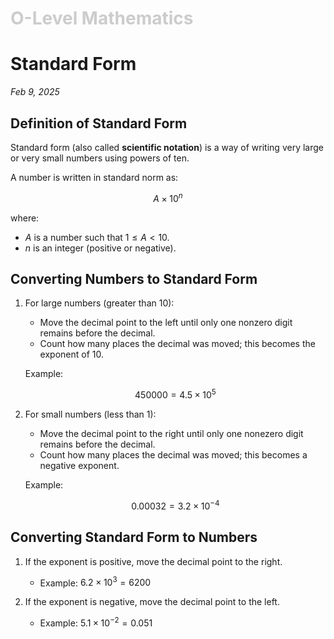 <h1 style="color: #ccc">O-Level Mathematics</h1>

# Standard Form

*Feb 9, 2025*

## Definition of Standard Form

Standard form (also called **scientific notation**) is a way of writing very large or very small numbers using powers of ten.

A number is written in standard norm as:

$$
A\times 10^n
$$

where:

-   $A$ is a number such that $1\leq A\lt10$.
-   $n$ is an integer (positive or negative).

## Converting Numbers to Standard Form

1.  For large numbers (greater than $10$):

    -   Move the decimal point to the left until only one nonzero digit remains before the decimal.
    -   Count how many places the decimal was moved; this becomes the exponent of $10$.

    Example:

    $$
    450000=4.5\times10^5
    $$

2.  For small numbers (less than $1$):

    -   Move the decimal point to the right until only one nonezero digit remains before the decimal.
    -   Count how many places the decimal was moved; this becomes a negative exponent.

    Example:

    $$
    0.00032=3.2\times10^{-4}
    $$

## Converting Standard Form to Numbers

1.  If the exponent is positive, move the decimal point to the right.

    -   Example: $6.2\times10^3=6200$

2.  If the exponent is negative, move the decimal point to the left.

    -   Example: $5.1\times10^{-2}=0.051$
